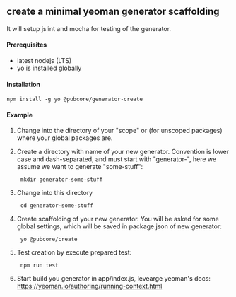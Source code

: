 ## create a minimal yeoman generator scaffolding
It will setup jslint and mocha for testing of the generator.

#### Prerequisites
* latest nodejs (LTS)
* yo is installed globally

#### Installation

	npm install -g yo @pubcore/generator-create

#### Example

1. Change into the directory of your "scope" or  (for unscoped packages) where your global packages are.
1. Create a directory with name of your new generator.
Convention is lower case and dash-separated, and must start with "generator-", here we assume we want to generate "some-stuff":

		mkdir generator-some-stuff
1. Change into this directory

		cd generator-some-stuff

1. Create scaffolding of your new generator. You will be asked for some global settings, which will be saved in package.json of new generator:

		yo @pubcore/create

1. Test creation by execute prepared test:

		npm run test

1. Start build you generator in app/index.js, levearge yeoman's docs:
https://yeoman.io/authoring/running-context.html
